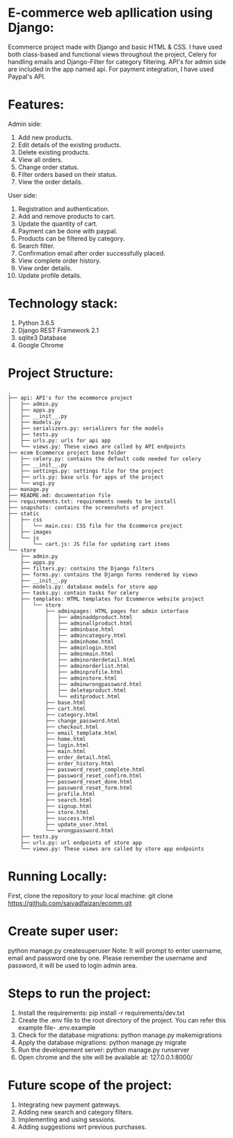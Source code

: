 # E-commerce web apllication using Django:
Ecommerce project made with Django and basic HTML & CSS. I have used both class-based and functional views throughout the project, Celery for handling emails and Django-Filter for category filtering. API's for admin side are included in the app named api. For payment integration, I have used Paypal's API.
# Features:

Admin side:

1. Add new products.
2. Edit details of the existing products.
3. Delete existing products.
4. View all orders.
5. Change order status.
6. Filter orders based on their status.
7. View the order details.

User side:


1. Registration and authentication.
2. Add and remove products to cart.
3. Update the quantity of cart.
4. Payment can be done with paypal.
5. Products can be filtered by category.
6. Search filter.
7. Confirmation email after order successfully placed.
8. View complete order history.
9. View order details.
10. Update profile details.

# Technology stack:
1. Python 3.6.5
2. Django REST Framework 2.1
3. sqlite3 Database
4. Google Chrome

# Project Structure:
```
.
├── api: API's for the ecommerce project
│   ├── admin.py
│   ├── apps.py
│   ├── __init__.py
│   ├── models.py
│   ├── serializers.py: serializers for the models
│   ├── tests.py
│   ├── urls.py: urls for api app
│   └── views.py: These views are called by API endpoints
├── ecom Ecommerce project base folder
│   ├── celery.py: contains the default code needed for celery
│   ├── __init__.py
│   ├── settings.py: settings file for the project
│   ├── urls.py: base urls for apps of the project
│   └── wsgi.py
├── manage.py
├── README.md: documentation file
├── requirements.txt: requirements needs to be install
├── snapshots: contains the screenshots of project
├── static
│   ├── css
│   │   └── main.css: CSS file for the Ecommerce project
│   ├── images
│   └── js
│       └── cart.js: JS file for updating cart items
└── store
    ├── admin.py
    ├── apps.py
    ├── filters.py: contains the Django filters
    ├── forms.py: contains the Django forms rendered by views
    ├── __init__.py
    ├── models.py: database models for store app
    ├── tasks.py: contain tasks for celery
    ├── templates: HTML templates for Ecommerce website project
    │   └── store
    │       ├── adminpages: HTML pages for admin interface
    │       │   ├── adminaddproduct.html
    │       │   ├── adminallproduct.html
    │       │   ├── adminbase.html
    │       │   ├── admincategory.html
    │       │   ├── adminhome.html
    │       │   ├── adminlogin.html
    │       │   ├── adminmain.html
    │       │   ├── adminorderdetail.html
    │       │   ├── adminorderlist.html
    │       │   ├── adminprofile.html
    │       │   ├── adminstore.html
    │       │   ├── adminwrongpassword.html
    │       │   ├── deleteproduct.html
    │       │   └── editproduct.html
    │       ├── base.html
    │       ├── cart.html
    │       ├── category.html
    │       ├── change_password.html
    │       ├── checkout.html
    │       ├── email_template.html
    │       ├── home.html
    │       ├── login.html
    │       ├── main.html
    │       ├── order_detail.html
    │       ├── order_history.html
    │       ├── password_reset_complete.html
    │       ├── password_reset_confirm.html
    │       ├── password_reset_done.html
    │       ├── password_reset_form.html
    │       ├── profile.html
    │       ├── search.html
    │       ├── signup.html
    │       ├── store.html
    │       ├── success.html
    │       ├── update_user.html
    │       └── wrongpassword.html
    ├── tests.py
    ├── urls.py: url endpoints of store app
    └── views.py: These views are called by store app endpoints
```

# Running Locally:
First, clone the repository to your local machine:
git clone https://github.com/saiyadfaizan/ecomm.git

# Create super user:
python manage.py createsuperuser 
Note: It will prompt to enter username, email and password one by one. Please remember the username and password,
it will be used to login admin area.

# Steps to run the project:
1. Install the requirements: pip install -r requirements/dev.txt
2. Create the .env file to the root directory of the project. You can refer this example file- .env.example
2. Check for the database migrations: python manage.py makemigrations
3. Apply the database migrations: python manage.py migrate
4. Run the developement server: python manage.py runserver
5. Open chrome and the site will be available at: 127.0.0.1:8000/

# Future scope of the project:
1. Integrating new payment gateways.
2. Adding new search and category filters.
3. Implementing and using sessions.
4. Adding suggestions wrt previous purchases.
